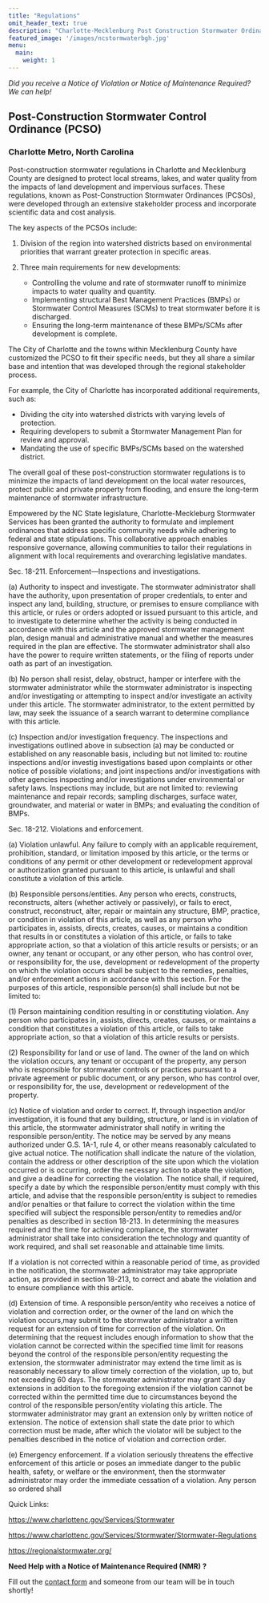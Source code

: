 ```yaml
---
title: "Regulations"
omit_header_text: true
description: "Charlotte-Mecklenburg Post Construction Stormwater Ordinance - Regulations and Enforcement"
featured_image: '/images/ncstormwaterbgh.jpg'
menu:
  main:
    weight: 1
---
```

*Did you receive a Notice of Violation or Notice of Maintenance Required? We can help!*

## Post-Construction Stormwater Control Ordinance (PCSO) 

### Charlotte Metro, North Carolina 

Post-construction stormwater regulations in Charlotte and Mecklenburg County are designed to protect local streams, lakes, and water quality from the impacts of land development and impervious surfaces. These regulations, known as Post-Construction Stormwater Ordinances (PCSOs), were developed through an extensive stakeholder process and incorporate scientific data and cost analysis.

The key aspects of the PCSOs include:

1. Division of the region into watershed districts based on environmental priorities that warrant greater protection in specific areas.

2. Three main requirements for new developments:
   - Controlling the volume and rate of stormwater runoff to minimize impacts to water quality and quantity.
   - Implementing structural Best Management Practices (BMPs) or Stormwater Control Measures (SCMs) to treat stormwater before it is discharged.
   - Ensuring the long-term maintenance of these BMPs/SCMs after development is complete.

The City of Charlotte and the towns within Mecklenburg County have customized the PCSO to fit their specific needs, but they all share a similar base and intention that was developed through the regional stakeholder process.

For example, the City of Charlotte has incorporated additional requirements, such as:
- Dividing the city into watershed districts with varying levels of protection.
- Requiring developers to submit a Stormwater Management Plan for review and approval.
- Mandating the use of specific BMPs/SCMs based on the watershed district.

The overall goal of these post-construction stormwater regulations is to minimize the impacts of land development on the local water resources, protect public and private property from flooding, and ensure the long-term maintenance of stormwater infrastructure.

Empowered by the NC State legislature, Charlotte-Meckleburg Stormwater Services has been granted the authority to formulate and implement ordinances that address specific community needs while adhering to federal and state stipulations. This collaborative approach enables responsive governance, allowing communities to tailor their regulations in alignment with local requirements and overarching legislative mandates.

Sec. 18-211. Enforcement—Inspections and investigations.

(a) Authority to inspect and investigate. The stormwater administrator shall have the authority, upon presentation of proper credentials, to enter and inspect any land, building, structure, or premises to ensure compliance with this article, or rules or orders adopted or issued pursuant to this article, and to investigate to determine whether the activity is being conducted in accordance with this article and the approved stormwater management plan, design manual and administrative manual and whether the measures required in the plan are effective. The stormwater administrator shall also have the power to require written statements, or the filing of reports under oath as part of an investigation. 

(b) No person shall resist, delay, obstruct, hamper or interfere with the stormwater administrator while the stormwater administrator is inspecting and/or investigating or attempting to inspect and/or investigate an activity under this article. The stormwater administrator, to the extent permitted by law, may seek the issuance of a search warrant to determine compliance with this article.

(c) Inspection and/or investigation frequency. The inspections and investigations outlined above in subsection (a) may be conducted or established on
any reasonable basis, including but not limited to: routine inspections and/or investig investigations based upon complaints or other notice
of possible violations; and joint inspections and/or investigations with other agencies inspecting and/or investigations under environmental or safety laws. Inspections may include, but are not limited to: reviewing maintenance and repair records; sampling discharges, surface water, groundwater, and material or water in BMPs; and evaluating the condition of BMPs.

Sec. 18-212. Violations and enforcement.

(a) Violation unlawful. Any failure to comply with an applicable requirement, prohibition, standard, or limitation imposed by this article, or the terms or conditions of any permit or other development or redevelopment approval or authorization granted pursuant to this article, is unlawful and shall constitute a violation of this article.

(b) Responsible persons/entities. Any person who erects, constructs, reconstructs, alters (whether actively or passively), or fails to erect, construct, reconstruct, alter, repair or maintain any structure, BMP, practice, or condition in violation of this article, as well as any person who participates in, assists, directs, creates, causes, or maintains a condition that results in or constitutes a violation of this article, or fails to take appropriate action, so that a violation of this article results or persists; or an owner, any tenant or occupant, or any other person, who has control over, or responsibility for, the use, development or redevelopment of the property on which the violation occurs shall be subject to the
remedies, penalties, and/or enforcement actions in accordance with this section. For the purposes of this article, responsible person(s) shall include but not be limited to:

(1) Person maintaining condition resulting in or constituting violation. Any person who participates in, assists, directs, creates, causes, or maintains a condition that constitutes a violation of this article, or fails to take appropriate action, so that a violation of this article results or persists. 

(2) Responsibility for land or use of land. The owner of the land on which the violation occurs, any tenant or occupant of the property, any person who is responsible for stormwater controls or practices pursuant to a private agreement or public document, or any person, who has control over, or
responsibility for, the use, development or redevelopment of the property.

(c) Notice of violation and order to correct. If, through inspection and/or investigation, it is found that any building, structure, or land is in violation of this article, the stormwater administrator shall notify in writing the responsible person/entity. The notice may be served by any means authorized under G.S. 1A-1, rule 4, or other means reasonably calculated to give actual notice. The notification shall indicate the nature of the violation, contain the address or other description of the site upon which the violation occurred or is occurring, order the necessary action to
abate the violation, and give a deadline for correcting the violation. The notice shall, if required, specify a date by which the responsible person/entity must comply with this article, and advise that the responsible person/entity is subject to remedies and/or penalties or that failure to correct the violation within the time specified will subject the responsible person/entity to remedies and/or penalties as described in section 18-213. In determining the measures required and the time for achieving compliance, the stormwater administrator shall take into consideration the technology and quantity of work required, and shall set reasonable and attainable time limits.

If a violation is not corrected within a reasonable period of time, as provided in the notification, the stormwater administrator may take appropriate
action, as provided in section 18-213, to correct and abate the violation and to ensure compliance with this article.

(d) Extension of time. A responsible person/entity who receives a notice of violation and correction order, or the owner of the land on which the violation occurs,may submit to the stormwater administrator a written request for an extension of time for correction of the violation. On determining that the request includes enough information to show that the violation cannot be corrected within the specified time limit for reasons beyond the control of the responsible person/entity requesting the extension, the stormwater administrator may extend the time limit as is reasonably necessary to allow timely correction of the violation, up to, but not exceeding 60 days. The stormwater administrator may grant 30 day extensions in addition to the foregoing extension if the violation cannot be corrected within the permitted time due to circumstances beyond the control of the responsible person/entity violating this article. The stormwater administrator may grant an extension only by written notice of extension. The
notice of extension shall state the date prior to which correction must be made, after which the violator will be subject to the penalties described in the notice of violation and correction order.

(e) Emergency enforcement. If a violation seriously threatens the effective enforcement of this article or poses an immediate danger to the public health, safety, or welfare or the environment, then the stormwater administrator may order the immediate cessation of a violation. Any person so ordered shall

Quick Links:

https://www.charlottenc.gov/Services/Stormwater

https://www.charlottenc.gov/Services/Stormwater/Stormwater-Regulations

https://regionalstormwater.org/


**Need Help with a Notice of Maintenance Required (NMR) ?**

Fill out the [contact form](/contact/) and someone from our team will be in touch shortly!